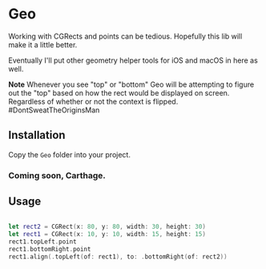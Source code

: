 # Geo

Working with CGRects and points can be tedious. Hopefully this lib will make it a little better.

Eventually I'll put other geometry helper tools for iOS and macOS in here as well.

**Note**
Whenever you see "top" or "bottom" Geo will be attempting to figure out the "top" based on how the rect
would be displayed on screen. Regardless of whether or not the context is flipped. #DontSweatTheOriginsMan

## Installation
Copy the ```Geo``` folder into your project.

### Coming soon, Carthage.

## Usage
```swift

let rect2 = CGRect(x: 80, y: 80, width: 30, height: 30)                 // {x 80 y 80 w 30 h 30}
let rect1 = CGRect(x: 10, y: 10, width: 15, height: 15)                 // {x 10 y 10 w 15 h 15}
rect1.topLeft.point                                                     // {x 10 y 10} 
rect1.bottomRight.point                                                 // {x 25 y 25}
rect1.align(.topLeft(of: rect1), to: .bottomRight(of: rect2))           // {x 110 y 110 w 15 h 15}
```
